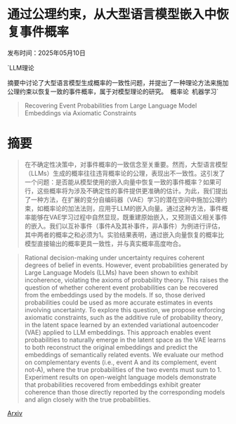 # 通过公理约束，从大型语言模型嵌入中恢复事件概率

发布时间：2025年05月10日

`LLM理论

摘要中讨论了大型语言模型生成概率的一致性问题，并提出了一种理论方法来施加公理约束以恢复一致的事件概率，属于对模型理论的研究。` `概率论` `机器学习`

> Recovering Event Probabilities from Large Language Model Embeddings via Axiomatic Constraints

# 摘要

> 在不确定性决策中，对事件概率的一致信念至关重要。然而，大型语言模型（LLMs）生成的概率往往违背概率论的公理，表现出不一致性。这引发了一个问题：是否能从模型使用的嵌入向量中恢复一致的事件概率？如果可行，这些概率将为涉及不确定性的事件提供更准确的估计。为此，我们提出了一种方法，在扩展的变分自编码器（VAE）学习的潜在空间中施加公理约束，如概率论的加法法则，应用于LLM的嵌入向量。通过这种方法，事件概率能够在VAE学习过程中自然显现，既重建原始嵌入，又预测语义相关事件的嵌入。我们以互补事件（事件A及其补事件，非A事件）为例进行评估，其中两者的概率之和必须为1。实验结果表明，通过嵌入向量恢复的概率比模型直接输出的概率更具一致性，并与真实概率高度吻合。

> Rational decision-making under uncertainty requires coherent degrees of belief in events. However, event probabilities generated by Large Language Models (LLMs) have been shown to exhibit incoherence, violating the axioms of probability theory. This raises the question of whether coherent event probabilities can be recovered from the embeddings used by the models. If so, those derived probabilities could be used as more accurate estimates in events involving uncertainty. To explore this question, we propose enforcing axiomatic constraints, such as the additive rule of probability theory, in the latent space learned by an extended variational autoencoder (VAE) applied to LLM embeddings. This approach enables event probabilities to naturally emerge in the latent space as the VAE learns to both reconstruct the original embeddings and predict the embeddings of semantically related events. We evaluate our method on complementary events (i.e., event A and its complement, event not-A), where the true probabilities of the two events must sum to 1. Experiment results on open-weight language models demonstrate that probabilities recovered from embeddings exhibit greater coherence than those directly reported by the corresponding models and align closely with the true probabilities.

[Arxiv](https://arxiv.org/abs/2505.07883)